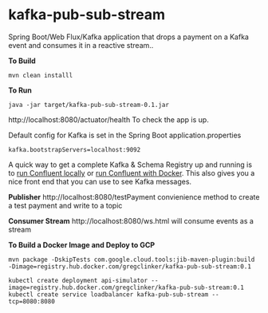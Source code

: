 # kafka-pub-sub-stream

Spring Boot/Web Flux/Kafka application that drops a payment on a Kafka event and consumes it in a reactive stream..

**To Build**
```shell script
mvn clean installl
```

**To Run**
```shell script
java -jar target/kafka-pub-sub-stream-0.1.jar
```
http://localhost:8080/actuator/health To check the app is up.

Default config for Kafka is set in the Spring Boot application.properties

```
kafka.bootstrapServers=localhost:9092
```
A quick way to get a complete Kafka & Schema Registry up and running is to [run Confluent locally](https://docs.confluent.io/current/quickstart/ce-quickstart.html)  or [run Confluent with Docker](https://docs.confluent.io/current/quickstart/ce-docker-quickstart.html). This also gives you a nice front end that you can use to see Kafka messages.

**Publisher** http://localhost:8080/testPayment convienience method to create a test payment and write to a topic

**Consumer Stream** http://localhost:8080/ws.html will consume events as a stream

**To Build a Docker Image and Deploy to GCP**
```
mvn package -DskipTests com.google.cloud.tools:jib-maven-plugin:build -Dimage=registry.hub.docker.com/gregclinker/kafka-pub-sub-stream:0.1

kubectl create deployment api-simulator --image=registry.hub.docker.com/gregclinker/kafka-pub-sub-stream:0.1
kubectl create service loadbalancer kafka-pub-sub-stream --tcp=8080:8080
```
